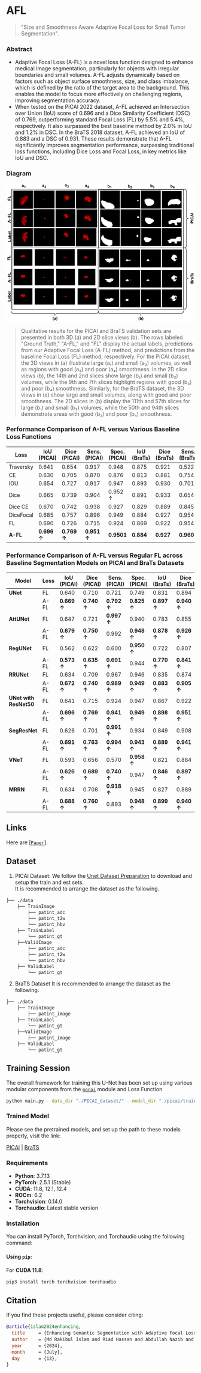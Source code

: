 # AFL

> "Size and Smoothness Aware Adaptive Focal Loss for Small Tumor Segmentation".


### Abstract

- Adaptive Focal Loss (A-FL) is a novel loss function designed to enhance medical image segmentation, particularly for objects with irregular boundaries and small volumes. A-FL adjusts dynamically based on factors such as object surface smoothness, size, and class imbalance, which is defined by the ratio of the target area to the background. This enables the model to focus more effectively on challenging regions, improving segmentation accuracy.
- When tested on the PICAI 2022 dataset, A-FL achieved an Intersection over Union (IoU) score of 0.696 and a Dice Similarity Coefficient (DSC) of 0.769, outperforming standard Focal Loss (FL) by 5.5% and 5.4%, respectively. It also surpassed the best baseline method by 2.0% in IoU and 1.2% in DSC. In the BraTS 2018 dataset, A-FL achieved an IoU of 0.883 and a DSC of 0.931. These results demonstrate that A-FL significantly improves segmentation performance, surpassing traditional loss functions, including Dice Loss and Focal Loss, in key metrics like IoU and DSC.



### Diagram

![](./docs/Brats_Qualitative_result_iconip.drawio-1.png)

> Qualitative results for the PICAI and BraTS validation sets are presented in both 3D (a) and 2D slice views (b). The rows labeled "Ground Truth," "A-FL," and "FL" display the actual labels, predictions from our Adaptive Focal Loss (A-FL) method, and predictions from the baseline Focal Loss (FL) method, respectively. For the PICAI dataset, the 3D views in (a) illustrate large (a₁) and small (a₂) volumes, as well as regions with good (a₃) and poor (a₄) smoothness. In the 2D slice views (b), the 14th and 2nd slices show large (b₁) and small (b₂) volumes, while the 9th and 7th slices highlight regions with good (b₃) and poor (b₄) smoothness. Similarly, for the BraTS dataset, the 3D views in (a) show large and small volumes, along with good and poor smoothness. The 2D slices in (b) display the 111th and 57th slices for large (b₁) and small (b₂) volumes, while the 50th and 94th slices demonstrate areas with good (b₃) and poor (b₄) smoothness.




### Performance Comparison of A-FL versus Various Baseline Loss Functions


| Loss           | IoU (PICAI) | Dice (PICAI) | Sens. (PICAI) | Spec. (PICAI) | IoU (BraTs) | Dice (BraTs) | Sens. (BraTs) | Spec. (BraTs) |
|----------------|-------------|--------------|---------------|---------------|-------------|--------------|----------------|----------------|
| Traversky      | 0.641       | 0.654        | 0.917         | 0.948         | 0.875       | 0.921        | 0.5221         | 0.6499         |
| CE             | 0.630       | 0.705        | 0.870         | 0.876         | 0.813       | 0.881        | 0.754          | 0.843          |
| IOU            | 0.654       | 0.727        | 0.917         | 0.947         | 0.893       | 0.930        | 0.701          | 0.796          |
| Dice           | 0.665       | 0.739        | 0.904         | 0.952 ↑       | 0.891       | 0.933        | 0.654          | 0.745          |
| Dice CE        | 0.670       | 0.742        | 0.938         | 0.927         | 0.829       | 0.889        | 0.845          | 0.882          |
| DiceFocal      | 0.685       | 0.757        | 0.896         | 0.949         | 0.884       | 0.927        | 0.954          | 0.947          |
| FL             | 0.690       | 0.726        | 0.715         | 0.924         | 0.869       | 0.922        | 0.954          | 0.947          |
| **A-FL**       | **0.696 ↑** | **0.769 ↑**  | **0.951 ↑**   | **0.9501**    | **0.884**   | **0.927**    | **0.960**      | **0.955 ↑**    |



### Performance Comparison of A-FL versus Regular FL across Baseline Segmentation Models on PICAI and BraTs Datasets

| Model                 | Loss | IoU (PICAI) | Dice (PICAI) | Sens. (PICAI) | Spec. (PICAI) | IoU (BraTs) | Dice (BraTs) | Sens. (BraTs) | Spec. (BraTs) |
|-----------------------|------|-------------|--------------|---------------|---------------|-------------|--------------|---------------|---------------|
| **UNet**              | FL   | 0.640       | 0.710        | 0.721         | 0.749         | 0.831       | 0.894        | 0.849         | 0.827         |
|                       | A-FL | **0.669 ↑** | **0.740 ↑**  | **0.792 ↑**   | **0.825 ↑**   | **0.897 ↑**| **0.940 ↑**  | **0.872 ↑**  | **0.849 ↑**   |
| **AttUNet**           | FL   | 0.647       | 0.721        | **0.997 ↑**   | 0.940         | 0.783       | 0.855        | **0.956 ↑**   | **0.936 ↑**   |
|                       | A-FL | **0.679 ↑** | **0.750 ↑**  | 0.992         | **0.948 ↑**   | **0.878 ↑** | **0.926 ↑**  | 0.904         | 0.929         |
| **RegUNet**           | FL   | 0.562       | 0.622        | 0.600         | **0.950 ↑**   | 0.722       | 0.807        | **0.891 ↑**   | **0.925 ↑**   |
|                       | A-FL | **0.573 ↑** | **0.635 ↑**  | **0.691 ↑**   | 0.944         | **0.770 ↑**| **0.841 ↑** | **0.882 ↑**   | **0.947 ↑**   |
| **RRUNet**            | FL   | 0.634       | 0.709        | 0.967         | 0.946         | 0.835       | 0.874        | 0.892         | 0.927         |
|                       | A-FL | **0.672 ↑** | **0.740 ↑**  | **0.989 ↑**   | **0.949 ↑**   | **0.883 ↑**| **0.905 ↑** | **0.916 ↑**   | **0.937 ↑**   |
| **UNet with ResNet50**| FL   | 0.641       | 0.715        | 0.924         | 0.947         | 0.867       | 0.922        | 0.954         | 0.947         |
|                       | A-FL | **0.696 ↑** | **0.769 ↑**  | **0.941 ↑**   | **0.949 ↑**   | **0.898 ↑** | **0.951 ↑** | **0.962 ↑**   | **0.949 ↑**   |
| **SegResNet**         | FL   | 0.626       | 0.701        | **0.991 ↑**   | 0.934         | 0.849       | 0.908        | **0.903 ↑**   | **0.967 ↑**   |
|                       | A-FL | **0.691 ↑** | **0.763 ↑**  | **0.994 ↑**   | **0.943 ↑**   | **0.889 ↑** | **0.941 ↑**  | 0.886         | 0.949         |
| **VNeT**              | FL   | 0.593       | 0.656        | 0.570         | **0.958 ↑**   | 0.821       | 0.884        | 0.911         | **0.947 ↑**   |
|                       | A-FL | **0.626 ↑** | **0.689 ↑**  | **0.740 ↑**   | 0.947         | **0.846 ↑** | **0.897 ↑**  | **0.950 ↑**   | 0.928         |
| **MRRN**              | FL   | 0.634       | 0.708        | **0.918 ↑**   | 0.945         | 0.827       | 0.889        | 0.827         | 0.931         |
|                       | A-FL | **0.688 ↑** | **0.760 ↑**  | 0.893         | **0.948 ↑**   | **0.899 ↑** | **0.940 ↑**  | **0.915 ↑**   | **0.938 ↑**   |

## Links
Here are [[`Paper`](https://arxiv.org/pdf/2407.09828)].

## Dataset
1. PICAI Dataset:
We follow the [Unet Dataset Preparation](https://github.com/DIAGNijmegen/picai_baseline/blob/main/unet_baseline.md) to download and setup the train and est sets.     
It is recommended to arrange the dataset as the following.  

```
├── ./data 
    ├── TrainImage
        ├── patint_adc
        ├── patint_t2w 
        └── patint_hbv
    ├── TrainLabel
        └── patint_gt 
    ├──ValidImage
        ├── patint_adc
        ├── patint_t2w
        └── patint_hbv
    ├── ValidLabel 
        └── patint_gt
```

2. BraTS Dataset
It is recommended to arrange the dataset as the following. 
```
├── ./data 
    ├── TrainImage
        ├── patint_image
    ├── TrainLabel
        └── patint_gt 
    ├──ValidImage
        ├── patint_image
    ├── ValidLabel 
        └── patint_gt
```

## Training Session
The overall framework for training this U-Net has been set up using various modular components from the [`monai`](https://github.com/Project-MONAI/MONAI) module and Loss Function

```bash
python main.py --data_dir "./PICAI_dataset/" --model_dir "./picai/trained_model/" --epochs 200

```

### Trained Model

Please see the pretrained models, and set up the path to these models properly, visit the link:

[PICAI](https://drive.google.com/file/d/19il6dyX11NpZWkn_PtK80TQ3uD0q79zO/view?usp=drive_link) | [BraTS](https://drive.google.com/file/d/1UrbJB9t9VvKdsSsDKpmjH5fRTqtCvYXA/view?usp=drive_link) 



### Requirements

- **Python**: 3.7.13
- **PyTorch**: 2.5.1 (Stable)
- **CUDA**: 11.8, 12.1, 12.4
- **ROCm**: 6.2
- **Torchvision**: 0.14.0
- **Torchaudio**: Latest stable version

### Installation

You can install PyTorch, Torchvision, and Torchaudio using the following command:

#### Using `pip`:

For **CUDA 11.8**:

```bash
pip3 install torch torchvision torchaudio 
```


## Citation

If you find these projects useful, please consider citing:

```bibtex
@article{islam2024enhancing,
  title     = {Enhancing Semantic Segmentation with Adaptive Focal Loss: A Novel Approach},
  author    = {Md Rakibul Islam and Riad Hassan and Abdullah Nazib and Kien Nguyen and Clinton Fookes and Md Zahidul Islam},
  year      = {2024},
  month     = {July},
  day       = {13},
}

```